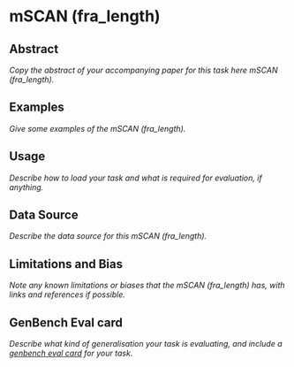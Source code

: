 # mSCAN (fra_length)

## Abstract
*Copy the abstract of your accompanying paper for this task here mSCAN (fra_length).*

## Examples
*Give some examples of the mSCAN (fra_length).*

## Usage
*Describe how to load your task and what is required for evaluation, if anything.*

## Data Source
*Describe the data source for this mSCAN (fra_length).*

## Limitations and Bias
*Note any known limitations or biases that the mSCAN (fra_length) has, with links and references if possible.*

## GenBench Eval card
*Describe what kind of generalisation your task is evaluating, and include a [genbench eval card](https://genbench.org/eval_cards/) for your task*.
